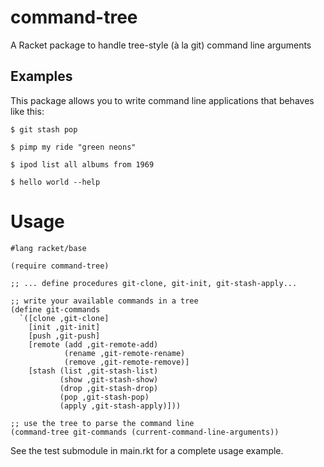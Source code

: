 # command-tree
A Racket package to handle tree-style (à la git) command line arguments

## Examples

This package allows you to write command line applications that behaves like this:

`$ git stash pop`  

`$ pimp my ride "green neons"`  

`$ ipod list all albums from 1969`  

`$ hello world --help`

# Usage

```racket
#lang racket/base

(require command-tree)

;; ... define procedures git-clone, git-init, git-stash-apply...

;; write your available commands in a tree
(define git-commands
  `([clone ,git-clone]
    [init ,git-init]
    [push ,git-push]
    [remote (add ,git-remote-add)
            (rename ,git-remote-rename)
            (remove ,git-remote-remove)]
    [stash (list ,git-stash-list)
           (show ,git-stash-show)
           (drop ,git-stash-drop)
           (pop ,git-stash-pop)
           (apply ,git-stash-apply)]))

;; use the tree to parse the command line
(command-tree git-commands (current-command-line-arguments))
```

See the test submodule in main.rkt for a complete usage example.
